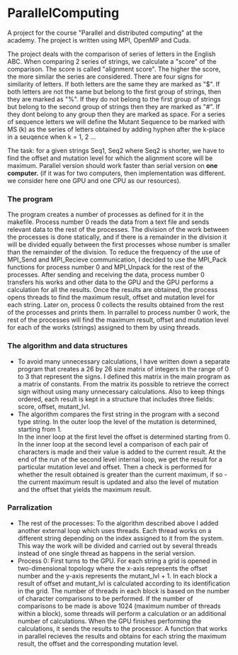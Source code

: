 # ParallelComputing
 
A project for the course "Parallel and distributed computing" at the academy.
The project is written using MPI, OpenMP and Cuda.

The project deals with the comparison of series of letters in the English ABC.
When comparing 2 series of strings, we calculate a "score" of the comparison. The score is called "alignment score". The higher the score, the more similar the series are considered.
There are four signs for similarity of letters. If both letters are the same they are marked as "$". If both letters are not the same but belong to the first group of strings, then they are marked as "%". If they do not belong to the first group of strings but belong to the second group of strings then they are marked as "#". If they dont belong to any group then they are marked as space.
For a series of sequence letters we will define the Mutant Sequence to be marked with MS (k) as the series of letters obtained by adding hyphen after the k-place in a seuqence when k = 1, 2 ...

The task: for a given strings Seq1, Seq2 where Seq2 is shorter, we have to find the offset and mutation level for which the alignment score will be maximum.
Parallel version should work faster than serial version on **one computer.** (if it was for two computers, then implementation was different. we consider here one GPU and one CPU as our resources).

### The program

The program creates a number of processes as defined for it in the makefile. Process number 0 reads the data from a text file and sends relevant data to the rest of the processes. The division of the work between the processes is done statically, and if there is a remainder in the division it will be divided equally between the first processes whose number is smaller than the remainder of the division. To reduce the frequency of the use of MPI_Send and MPI_Recieve communication, I decided to use the MPI_Pack functions for process number 0 and MPI_Unpack for the rest of the processes. After sending and receiving the data, process number 0 transfers his works and other data to the GPU and the GPU performs a calculation for all the results. Once the results are obtained, the process opens threads to find the maximum result, offset and mutation level for each string. Later on, process 0 collects the results obtained from the rest of the processes and prints them. In parrallel to process number 0 work, the rest of the processes will find the maximum result, offset and mutation level for each of the works (strings) assigned to them by using threads.

### The algorithm and data structures

- To avoid many unnecessary calculations, I have written down a separate program that creates a 26 by 26 size matrix of integers in the range of 0 to 3 that represent the signs.   I defined this matrix in the main program as a matrix of constants. From the matrix its possible to retrieve the correct sign without using many unnecessary calculations. 
  Also to keep things ordered, each result is kept in a structure that includes three fields: score, offset, mutant_lvl. 
- The algorithm compares the first string in the program with a second type string. In the outer loop the level of the mutation is determined, starting from 1.   
  In the inner loop at the first level the offset is determined starting from 0. In the inner loop at the second level a comparison of each pair of characters is made and         their value is added to the current result. At the end of the run of the second level internal loop, we get the result for a particular mutation level and offset. Then a check   is performed for whether the result obtained is greater than the current maximum, if so - the current maximum result is updated and also the level of mutation and the offset     that yields the maximum result.

### Parralization

- The rest of the processes: To the algorithm described above I added another external loop which uses threads. Each thread works on a different string depending on the index     assigned to it from the system. This way the work will be divided and carried out by several threads instead of one single thread as happens in the serial version. 
- Process 0: First turns to the GPU. For each string a grid is opened in two-dimensional topology where the x-axis represents the offset number and the y-axis represents the       mutant_lvl + 1. In each block a result of offset and mutant_lvl is calculated according to its identification in the grid. The number of threads in each block is based on the   number of character comparisons to be performed. If the number of comparisons to be made is above 1024 (maximum number of threads within a block), some threads will perform a   calculation or an additional number of calculations. When the GPU finishes performing the calculations, it sends the results to the processor. A function that works in           parallel recieves the results and obtains for each string the maximum result, the offset and the corresponding mutation level.



